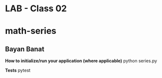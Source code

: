 # LAB - Class 02
# math-series
## Bayan Banat

**How to initialize/run your application (where applicable)**
     python series.py

**Tests**
    pytest
